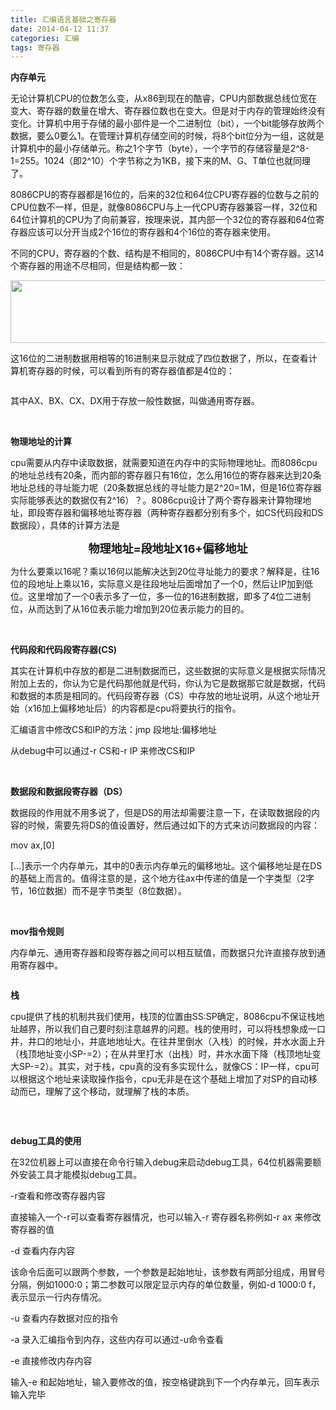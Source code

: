 ```yaml
---
title: 汇编语言基础之寄存器
date: 2014-04-12 11:37
categories: 汇编
tags: 寄存器
---
```

<p><strong>内存单元</strong></p> 
<p>无论计算机CPU的位数怎么变，从x86到现在的酷睿，CPU内部数据总线位宽在变大、寄存器的数量在增大、寄存器位数也在变大。但是对于内存的管理始终没有变化。计算机中用于存储的最小部件是一个二进制位（bit），一个bit能够存放两个数据，要么0要么1。在管理计算机存储空间的时候，将8个bit位分为一组，这就是计算机中的最小存储单元。称之1个字节（byte），一个字节的存储容量是2^8-1=255。1024（即2^10）个字节称之为1KB，接下来的M、G、T单位也就同理了。</p> 
<p>8086CPU的寄存器都是16位的，后来的32位和64位CPU寄存器的位数与之前的CPU位数不一样，但是，就像8086CPU与上一代CPU寄存器兼容一样，32位和64位计算机的CPU为了向前兼容，按理来说，其内部一个32位的寄存器和64位寄存器应该可以分开当成2个16位的寄存器和4个16位的寄存器来使用。<br></p> 
<p>不同的CPU，寄存器的个数、结构是不相同的，8086CPU中有14个寄存器。这14个寄存器的用途不尽相同，但是结构都一致：</p> 
<p><img height="100" width="600" alt="" src="http://img.blog.csdn.net/20140412094328625?watermark/2/text/aHR0cDovL2Jsb2cuY3Nkbi5uZXQvaW1odXFpYW8=/font/5a6L5L2T/fontsize/400/fill/I0JBQkFCMA==/dissolve/70/gravity/SouthEast"><br></p> 
<p>这16位的二进制数据用相等的16进制来显示就成了四位数据了，所以，在查看计算机寄存器的时候，可以看到所有的寄存器值都是4位的：</p> 
<p><img alt="" src="http://img.blog.csdn.net/20140412221946953?watermark/2/text/aHR0cDovL2Jsb2cuY3Nkbi5uZXQvaW1odXFpYW8=/font/5a6L5L2T/fontsize/400/fill/I0JBQkFCMA==/dissolve/70/gravity/SouthEast"><br></p> 
<p>其中AX、BX、CX、DX用于存放一般性数据，叫做通用寄存器。</p> 
<p><strong><br></strong></p> 
<p><strong>物理地址的计算</strong></p> 
<p>cpu需要从内存中读取数据，就需要知道在内存中的实际物理地址。而8086cpu的地址总线有20条，而内部的寄存器只有16位，怎么用16位的寄存器来达到20条地址总线的寻址能力呢（20条数据总线的寻址能力是2^20=1M，但是16位寄存器实际能够表达的数据仅有2^16）？。8086cpu设计了两个寄存器来计算物理地址，即段寄存器和偏移地址寄存器（两种寄存器都分别有多个，如CS代码段和DS数据段），具体的计算方法是</p> 
<p style="text-align: center;"><strong><span style="font-size: 18px;">物理地址=段地址X16+偏移地址</span></strong></p> 
<p>为什么要乘以16呢？乘以16何以能解决达到20位寻址能力的要求？解释是，往16位的段地址上乘以16，实际意义是往段地址后面增加了一个0，然后让IP加到低位。这里增加了一个0表示多了一位，多一位的16进制数据，即多了4位二进制位，从而达到了从16位表示能力增加到20位表示能力的目的。</p> 
<p><strong><br></strong></p> 
<p><strong>代码段和代码段寄存器(CS)</strong></p> 
<p>其实在计算机中存放的都是二进制数据而已，这些数据的实际意义是根据实际情况附加上去的，你认为它是代码那他就是代码，你认为它是数据那它就是数据，代码和数据的本质是相同的。代码段寄存器（CS）中存放的地址说明，从这个地址开始（x16加上偏移地址后）的内容都是cpu将要执行的指令。</p> 
<p></p> 
<p>汇编语言中修改CS和IP的方法：jmp 段地址:偏移地址</p> 
<p>从debug中可以通过-r CS和-r IP 来修改CS和IP</p> 
<p><strong><br></strong></p> 
<p><strong>数据段和数据段寄存器（DS）</strong></p> 
<p>数据段的作用就不用多说了，但是DS的用法却需要注意一下，在读取数据段的内容的时候，需要先将DS的值设置好，然后通过如下的方式来访问数据段的内容：</p> 
<p>mov ax,[0]</p> 
<p>[...]表示一个内存单元，其中的0表示内存单元的偏移地址。这个偏移地址是在DS的基础上而言的。值得注意的是，这个地方往ax中传递的值是一个字类型（2字节，16位数据）而不是字节类型（8位数据）。</p> 
<p><strong><br></strong></p> 
<p><strong>mov指令规则</strong></p> 
<p>内存单元、通用寄存器和段寄存器之间可以相互赋值，而数据只允许直接存放到通用寄存器中。</p> 
<p><img alt="" src="http://img.blog.csdn.net/20140412112847296?watermark/2/text/aHR0cDovL2Jsb2cuY3Nkbi5uZXQvaW1odXFpYW8=/font/5a6L5L2T/fontsize/400/fill/I0JBQkFCMA==/dissolve/70/gravity/SouthEast"><br></p> 
<p><strong>栈</strong></p> 
<p>cpu提供了栈的机制共我们使用，栈顶的位置由SS:SP确定，8086cpu不保证栈地址越界，所以我们自己要时刻注意越界的问题。栈的使用时，可以将栈想象成一口井，井口的地址小，井底地地址大。在往井里倒水（入栈）的时候，井水水面上升（栈顶地址变小SP-=2）；在从井里打水（出栈）时，井水水面下降（栈顶地址变大SP-=2）。其实，对于栈，cpu真的没有多实现什么，就像CS：IP一样，cpu可以根据这个地址来读取操作指令，cpu无非是在这个基础上增加了对SP的自动移动而已，理解了这个移动，就理解了栈的本质。</p> 
<p><img alt="" src="http://img.blog.csdn.net/20140412221629531?watermark/2/text/aHR0cDovL2Jsb2cuY3Nkbi5uZXQvaW1odXFpYW8=/font/5a6L5L2T/fontsize/400/fill/I0JBQkFCMA==/dissolve/70/gravity/SouthEast"><br></p> 
<p><br></p> 
<p><strong>debug工具的使用</strong></p> 
<p>在32位机器上可以直接在命令行输入debug来启动debug工具，64位机器需要额外安装工具才能模拟debug工具。</p> 
<p>-r查看和修改寄存器内容</p> 
<p>直接输入一个-r可以查看寄存器情况，也可以输入-r 寄存器名称例如-r ax 来修改寄存器的值</p> 
<p>-d 查看内存内容</p> 
<p>该命令后面可以跟两个参数，一个参数是起始地址，该参数有两部分组成，用冒号分隔，例如1000:0；第二参数可以限定显示内存的单位数量，例如-d 1000:0 f，表示显示一行内存情况。</p> 
<p>-u 查看内存数据对应的指令</p> 
<p>-a 录入汇编指令到内存，这些内存可以通过-u命令查看</p> 
<p>-e 直接修改内存内容</p> 
<p>输入-e 和起始地址，输入要修改的值，按空格键跳到下一个内存单元，回车表示输入完毕</p> 
<br>
<p><br></p>